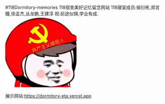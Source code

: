 #118Dormitory-memories
118宿舍美好记忆留念网站
118寝室成员:侯衍彬,郑言瞳,徐孟杰,丛龙鹏,王建淳
祝:前途似锦,学业有成.
![](https://github.com/Hou-yanbin/BigWatermelon/blob/master/gczyjbr.jpg)

展示网站:https://dormitory-eta.vercel.app
